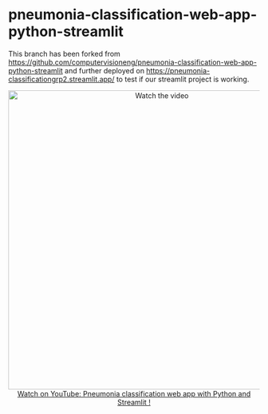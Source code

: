 # pneumonia-classification-web-app-python-streamlit

This branch has been forked from https://github.com/computervisioneng/pneumonia-classification-web-app-python-streamlit and further deployed on https://pneumonia-classificationgrp2.streamlit.app/ to test if our streamlit project is working.



<p align="center">
<a href="https://www.youtube.com/watch?v=n_eMARPqBZI">
    <img width="600" src="https://utils-computervisiondeveloper.s3.amazonaws.com/thumbnails/with_play_button/pneumonia_classifier_streamlit.jpg" alt="Watch the video">
    </br>Watch on YouTube: Pneumonia classification web app with Python and Streamlit !
</a>
</p>

